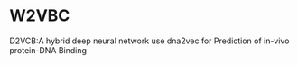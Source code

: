 # W2VBC
D2VCB:A hybrid deep neural network use dna2vec for Prediction of in-vivo protein-DNA Binding
